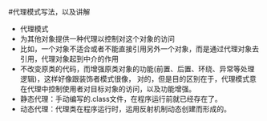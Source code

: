 #代理模式写法，以及讲解

- 代理模式
- 为其他对象提供一种代理以控制对这个对象的访问
- 比如，一个对象不适合或者不能直接引用另外一个对象，而是通过代理对象去引用，代理对象起到中介的作用
- 不改变原类的代码，而增强原类对象的功能(前置、后置、环绕、异常等处理逻辑)，这样好像跟装饰者模式很像，
对的，但是目的区别在于，代理模式意在代理中控制使用者对目标对象的访问，以及功能增强。
- 静态代理：手动编写的.class文件，在程序运行前就已经存在了。
- 动态代理：代理类在程序运行时，运用反射机制动态创建而形成的。